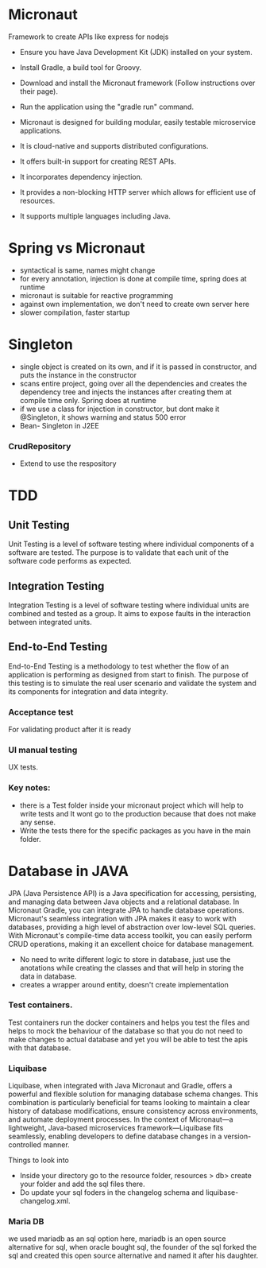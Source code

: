 # Micronaut

Framework to create APIs like express for nodejs

- Ensure you have Java Development Kit (JDK) installed on your system.
- Install Gradle, a build tool for Groovy.
- Download and install the Micronaut framework (Follow instructions over their page).
- Run the application using the "gradle run" command.

- Micronaut is designed for building modular, easily testable microservice applications.
- It is cloud-native and supports distributed configurations.
- It offers built-in support for creating REST APIs.
- It incorporates dependency injection.
- It provides a non-blocking HTTP server which allows for efficient use of resources.
- It supports multiple languages including Java.

# Spring vs Micronaut

- syntactical is same, names might change
- for every annotation, injection is done at compile time, spring does at runtime
- micronaut is suitable for reactive programming
- against own implementation, we don't need to create own server here
- slower compilation, faster startup

# Singleton

- single object is created on its own, and if it is passed in constructor, and puts the instance in the constructor
- scans entire project, going over all the dependencies and creates the dependency tree and injects the instances after creating them at compile time only. Spring does at runtime
- if we use a class for injection in constructor, but dont make it @Singleton, it shows warning and status 500 error
- Bean-  Singleton in J2EE

### CrudRepository

- Extend to use the respository

# TDD

## Unit Testing

Unit Testing is a level of software testing where individual components of a software are tested. The purpose is to validate that each unit of the software code performs as expected.

## Integration Testing

Integration Testing is a level of software testing where individual units are combined and tested as a group. It aims to expose faults in the interaction between integrated units.

## End-to-End Testing

End-to-End Testing is a methodology to test whether the flow of an application is performing as designed from start to finish. The purpose of this testing is to simulate the real user scenario and validate the system and its components for integration and data integrity.

### Acceptance test

For validating product after it is ready

### UI manual testing

UX tests.

### Key notes:

- there is a Test folder inside your micronaut project which will help to write tests and It wont go to the production because that does not make any sense.
- Write the tests there for the specific packages as you have in the main folder.

# Database in JAVA

JPA (Java Persistence API) is a Java specification for accessing, persisting, and managing data between Java objects and a relational database. In Micronaut Gradle, you can integrate JPA to handle database operations. Micronaut's seamless integration with JPA makes it easy to work with databases, providing a high level of abstraction over low-level SQL queries. With Micronaut's compile-time data access toolkit, you can easily perform CRUD operations, making it an excellent choice for database management.

- No need to write different logic to store in database, just use the anotations while creating the classes and that will help in storing the data in database.
- creates a wrapper around entity, doesn't create implementation

### Test containers.

Test containers run the docker containers and helps you test the files and helps to mock the behaviour of the database so that you do not need to make changes to actual database and yet you will be able to test the apis with that database.

### Liquibase

Liquibase, when integrated with Java Micronaut and Gradle, offers a powerful and flexible solution for managing database schema changes. This combination is particularly beneficial for teams looking to maintain a clear history of database modifications, ensure consistency across environments, and automate deployment processes. In the context of Micronaut—a lightweight, Java-based microservices framework—Liquibase fits seamlessly, enabling developers to define database changes in a version-controlled manner.

  Things to look into

- Inside your directory go to the resource folder, resources > db> create your folder and add the sql files there.
- Do update your sql foders in the changelog schema and liquibase-changelog.xml.

### Maria DB

we used mariadb as an sql option here, mariadb is an open source alternative for sql, when oracle bought sql, the founder of the sql forked the sql and created this open source alternative and named it after his daughter.